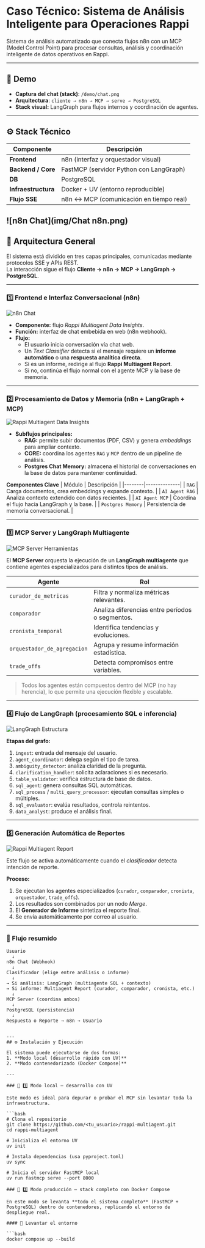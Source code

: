 # Caso Técnico: Sistema de Análisis Inteligente para Operaciones Rappi

Sistema de análisis automatizado que conecta flujos n8n con un MCP (Model Control Point) para procesar consultas, análisis y coordinación inteligente de datos operativos en Rappi.

---

## 🎥 Demo
- **Captura del chat (stack)**: `/demo/chat.png`
- **Arquitectura**: `cliente → n8n → MCP → serve → PostgreSQL`
- **Stack visual:** LangGraph para flujos internos y coordinación de agentes.
---

## ⚙️ Stack Técnico
| Componente | Descripción |
|-------------|-------------|
| **Frontend** | n8n (interfaz y orquestador visual) |
| **Backend / Core** | FastMCP (servidor Python con LangGraph) |
| **DB** | PostgreSQL |
| **Infraestructura** | Docker + UV (entorno reproducible) |
| **Flujo SSE** | n8n ↔ MCP (comunicación en tiempo real) |
![n8n Chat](img/Chat n8n.png)
---

## 🧱 Arquitectura General

El sistema está dividido en tres capas principales, comunicadas mediante protocolos SSE y APIs REST.  
La interacción sigue el flujo **Cliente → n8n → MCP → LangGraph → PostgreSQL**.

---

### 1️⃣ Frontend e Interfaz Conversacional (n8n)

![n8n Chat](./Chat%20n8n.png)

- **Componente:** flujo *Rappi Multiagent Data Insights*.
- **Función:** interfaz de chat embebida en web (n8n webhook).
- **Flujo:**
  - El usuario inicia conversación vía chat web.
  - Un *Text Classifier* detecta si el mensaje requiere un **informe automático** o una **respuesta analítica directa**.
  - Si es un informe, redirige al flujo **Rappi Multiagent Report**.
  - Si no, continúa el flujo normal con el agente MCP y la base de memoria.

---

### 2️⃣ Procesamiento de Datos y Memoria (n8n + LangGraph + MCP)

![Rappi Multiagent Data Insights](./Rappi%20Multiagent%20Data%20insights.png)

- **Subflujos principales:**
  - **RAG:** permite subir documentos (PDF, CSV) y genera *embeddings* para ampliar contexto.
  - **CORE:** coordina los agentes `RAG` y `MCP` dentro de un pipeline de análisis.
  - **Postgres Chat Memory:** almacena el historial de conversaciones en la base de datos para mantener continuidad.

**Componentes Clave**
| Módulo | Descripción |
|--------|--------------|
| `RAG` | Carga documentos, crea embeddings y expande contexto. |
| `AI Agent RAG` | Analiza contexto extendido con datos recientes. |
| `AI Agent MCP` | Coordina el flujo hacia LangGraph y la base. |
| `Postgres Memory` | Persistencia de memoria conversacional. |

---

### 3️⃣ MCP Server y LangGraph Multiagente

![MCP Server Herramientas](./MCP%20server%20herramientas.png)

El **MCP Server** orquesta la ejecución de un **LangGraph multiagente** que contiene agentes especializados para distintos tipos de análisis.

| Agente | Rol |
|---------|-----|
| `curador_de_metricas` | Filtra y normaliza métricas relevantes. |
| `comparador` | Analiza diferencias entre períodos o segmentos. |
| `cronista_temporal` | Identifica tendencias y evoluciones. |
| `orquestador_de_agregacion` | Agrupa y resume información estadística. |
| `trade_offs` | Detecta compromisos entre variables. |

> Todos los agentes están compuestos dentro del MCP (no hay herencia), lo que permite una ejecución flexible y escalable.

---

### 4️⃣ Flujo de LangGraph (procesamiento SQL e inferencia)

![LangGraph Estructura](./langgraph%20estructura.png)

**Etapas del grafo:**
1. `ingest`: entrada del mensaje del usuario.
2. `agent_coordinator`: delega según el tipo de tarea.
3. `ambiguity_detector`: analiza claridad de la pregunta.
4. `clarification_handler`: solicita aclaraciones si es necesario.
5. `table_validator`: verifica estructura de base de datos.
6. `sql_agent`: genera consultas SQL automáticas.
7. `sql_process` / `multi_query_processor`: ejecutan consultas simples o múltiples.
8. `sql_evaluator`: evalúa resultados, controla reintentos.
9. `data_analyst`: produce el análisis final.

---

### 5️⃣ Generación Automática de Reportes

![Rappi Multiagent Report](./Rappi%20Multiagent%20Report.png)

Este flujo se activa automáticamente cuando el *clasificador* detecta intención de reporte.

**Proceso:**
1. Se ejecutan los agentes especializados (`curador`, `comparador`, `cronista`, `orquestador`, `trade_offs`).
2. Los resultados son combinados por un nodo *Merge*.
3. El **Generador de Informe** sintetiza el reporte final.
4. Se envía automáticamente por correo al usuario.

---

### 🔄 Flujo resumido

```plaintext
Usuario
  ↓
n8n Chat (Webhook)
  ↓
Clasificador (elige entre análisis o informe)
  ↓
→ Si análisis: LangGraph (multiagente SQL + contexto)
→ Si informe: Multiagent Report (curador, comparador, cronista, etc.)
  ↓
MCP Server (coordina ambos)
  ↓
PostgreSQL (persistencia)
  ↓
Respuesta o Reporte → n8n → Usuario


---
## ⚙️ Instalación y Ejecución

El sistema puede ejecutarse de dos formas:  
1. **Modo local (desarrollo rápido con UV)**  
2. **Modo contenedorizado (Docker Compose)**

---

### 🧩 1️⃣ Modo local — desarrollo con UV

Este modo es ideal para depurar o probar el MCP sin levantar toda la infraestructura.

```bash
# Clona el repositorio
git clone https://github.com/<tu_usuario>/rappi-multiagent.git
cd rappi-multiagent

# Inicializa el entorno UV
uv init

# Instala dependencias (usa pyproject.toml)
uv sync

# Inicia el servidor FastMCP local
uv run fastmcp serve --port 8000

### 🐳 2️⃣ Modo producción — stack completo con Docker Compose

En este modo se levanta **todo el sistema completo** (FastMCP + PostgreSQL) dentro de contenedores, replicando el entorno de despliegue real.

#### 🚀 Levantar el entorno

```bash
docker compose up --build





